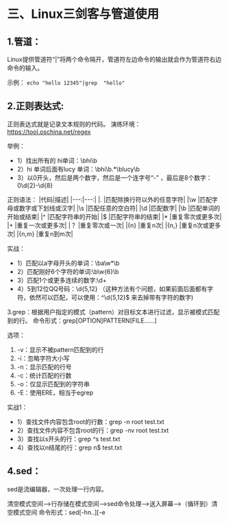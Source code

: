 # 三、Linux三剑客与管道使用
## 1.管道：
Linux提供管道符“|”将两个命令隔开，管道符左边命令的输出就会作为管道符右边命令的输入。

示例：
`echo "hello 12345"|grep  "hello"    `

## 2.正则表达式:
正则表达式就是记录文本规则的代码。
演练环境：https://tool.oschina.net/regex

举例：
- 1）找出所有的 hi单词：\bhi\b
- 2）hi 单词后面有lucy 单词：\bhi\b.*\blucy\b
- 3）以0开头，然后是两个数字，然后是一个连字号“-” ，最后是8个数字：0\d{2}-\d{8}

正则语法：
|代码|描述|
|---:|---:|
|. |匹配除换行符以外的任意字符|
|\w |匹配字母或数字或下划线或汉字|
|\s |匹配任意的空白符|
|\d |匹配数字|
|\b |匹配单词的开始或结束|
|^  |匹配字符串的开始|
|$  |匹配字符串的结束|
|*  |重复零次或更多次|
|+ |重复一次或更多次|
|？  |重复零次或一次|
|{n} |重复n次|
|{n,}  |重复n次或更多次|
|{n,m}  |重复n到m次|

实战：
- 1）匹配以a字母开头的单词：\ba\w*\b
- 2）匹配刚好6个字符的单词:\b\w{6}\b
- 3）匹配1个或更多连续的数字:\d+
- 4）5到12位QQ号码：\d{5,12}  （这种方法有个问题，如果前面后面都有字符，依然可以匹配，可以使用：^\d{5,12}$   来去掉带有字符的数字)   

3.grep：根据用户指定的模式（pattern）对目标文本进行过滤，显示被模式匹配到的行。
命令形式：grep[OPTION]PATTERN[FILE……]

选项：
1) -v：显示不被pattern匹配到的行
2) -i：忽略字符大小写
3) -n：显示匹配的行号
4) -c：统计匹配的行数
5) -o：仅显示匹配到的字符串
6) -E：使用ERE，相当于egrep

实战1：
- 1）查找文件内容包含root的行数：grep -n root test.txt
- 2）查找文件内容不包含root的行：grep -nv root test.txt
- 3）查找以s开头的行：grep  ^s test.txt
- 4）查找以n结尾的行：grep n$ test.txt

## 4.sed：
sed是流编辑器，一次处理一行内容。

清空模式空间—>行存储在模式空间—>sed命令处理—>送入屏幕—>（循环到）清空模式空间
命令形式：sed[-hn..][-e<script>][-f<script FILE>][FILE]
命令解析：
- 1）[-hn]
      -h: 显示帮助
      -n：仅显示script处理后的结果
- 2）[-e<script>][-f<script FILE>]
     -e<script>：以选项中指定的script来处理输入的文本文件。
     -f<script文件>：以选项中指定的script文件来处理输入的文本文件。 

常用动作：
- 1）a：新增  sed -e '4 a newline'(使用sed执行一个脚本，脚本的内容是：在第四行新增加一个 newline)
- 2）c：取代  sed -e '2,5c No 2-5 number'（使用sed执行一个脚本，脚本的内容是使用“No 2-5 number”来取代2到5行的内容）
- 3）d：删除  sed -e '2,5d'（使用sed执行一个脚本，脚本的内容是删除2到5行）
- 4）i：插入   sed -e '2i newline'(使用sed执行一个脚本，脚本的内容是：在第二行前面插入一个新行，叫： newline)
- 5）p: 打印    sed -n '/root/p'（打印匹配到“root”的内容）
- 6）s：取代   sed -e 's/old/new/g'（使用后面的内容new取代前面的old，/g 是代表全局的意思）

实战1：
1）查看帮助：
      `man  sed
      sed -h`
2）在第四行后天就新的字符串：
      ` sed  '4 a neline testfile' test.txt`
3）在第二行后加上newline
      `sed ‘2a drink tea’ test.txt`
4）在第二行前加上newline
     ` sed '2i drink tea' test.txt`
5）全局替换
      `sed -e ‘s/root/hello/g’ test.txt`
6）直接修改文件内容
     ` sed -i 's/root/hello/g' test.txt`
     
## 5.awk:
把文件逐行的读入，以空格为默认分隔符将每行切片，切开的部分在进行后续处理。
把行作为输入，并赋值给$0—>将行切段，从$1开始—>对行匹配正则/执行动作—>打印内容—>（循环到）把行作为输入，并赋值给$0
命令形式：awk 'pattern+action'[FILE]
命令解析：
1）pattern+action
      -pattern 正则表达式
      -action 对匹配到的内容执行的命令（默认为输出每行内容）

常用参数：
- 1）FILENEME:awk 浏览的文件名
- 2）BEGIN：处理文本之前要执行的操作
- 3）END：处理文本之后要执行的操作
- 4）FS：设置输入域分隔符，等价于命令行 -F选项
- 5) NF：浏览记录的域的个数（列数）
- 6) NR：已读的记录数（行数）
- 7) OFS:输出域分隔符
- 8) ORS:输出记录分隔符
- 9) RS:控制记录分隔符
- 10)$0:整条记录
- 11)$1:表示当前行的第一个域……以此类推

实战1：
- 1）搜索/etc/passwd 有root 关键字的所有行，并显示对应的shell
      `awk -F：‘/root/{print $7}’ /etc/passwd`
- 2）打印/etc/passwd/的第二行信息
      `awk -F：'NR==2{print $0}' /etc/passwd`

实战2：
- 1）使用begin加入标题
      `awk 'BEGIN {print "BEGIN","BEGIN"}{print $1 $2}' /etc/passwd `
- 2）自定义分隔符
      `ech "111 222|333 444|555 666"|awk ‘BEGIN{NR=“|”}{print  $0}’`
